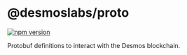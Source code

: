 # @desmoslabs/proto

[![npm version](https://img.shields.io/npm/v/@desmoslabs/proto.svg)](https://www.npmjs.com/package/@desmoslabs/proto)  

Protobuf definitions to interact with the Desmos blockchain.
